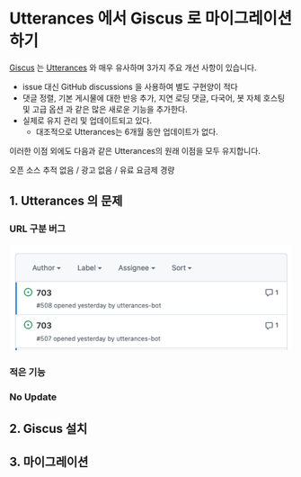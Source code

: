 # Utterances 에서 Giscus 로 마이그레이션하기

[Giscus](https://giscus.app/ko) 는 [Utterances](https://utteranc.es/) 와 매우 유사하며 3가지 주요 개선 사항이 있습니다.

- issue 대신 GitHub discussions 을 사용하여 별도 구현양이 적다
- 댓글 정렬, 기본 게시물에 대한 반응 추가, 지연 로딩 댓글, 다국어, 봇 자체 호스팅 및 고급 옵션 과 같은 많은 새로운 기능을 추가한다.
- 실제로 유지 관리 및 업데이트되고 있다.
  - 대조적으로 Utterances는 6개월 동안 업데이트가 없다.

이러한 이점 외에도 다음과 같은 Utterances의 원래 이점을 모두 유지합니다.

오픈 소스
추적 없음 / 광고 없음 / 유료 요금제
경량

## 1. Utterances 의 문제

### URL 구분 버그

![problem1](./images/problem1.png)

### 적은 기능


### No Update

## 2. Giscus 설치

## 3. 마이그레이션
